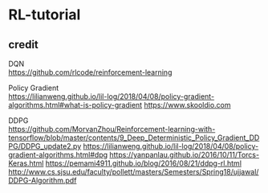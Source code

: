 # RL-tutorial

## credit 
DQN  
https://github.com/rlcode/reinforcement-learning

Policy Gradient  
https://lilianweng.github.io/lil-log/2018/04/08/policy-gradient-algorithms.html#what-is-policy-gradient
https://www.skooldio.com

DDPG  
https://github.com/MorvanZhou/Reinforcement-learning-with-tensorflow/blob/master/contents/9_Deep_Deterministic_Policy_Gradient_DDPG/DDPG_update2.py 
https://lilianweng.github.io/lil-log/2018/04/08/policy-gradient-algorithms.html#dpg
https://yanpanlau.github.io/2016/10/11/Torcs-Keras.html
https://pemami4911.github.io/blog/2016/08/21/ddpg-rl.html
http://www.cs.sjsu.edu/faculty/pollett/masters/Semesters/Spring18/ujjawal/DDPG-Algorithm.pdf



